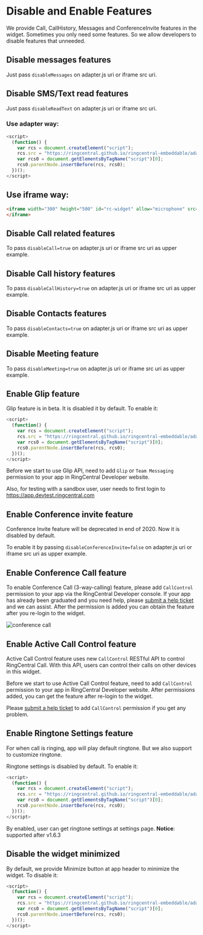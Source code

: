 # Disable and Enable Features

We provide Call, CallHistory, Messages and ConferenceInvite features in the widget. Sometimes you only need some features. So we allow developers to disable features that unneeded.

## Disable messages features

Just pass `disableMessages` on adapter.js uri or iframe src uri.

## Disable SMS/Text read features

Just pass `disableReadText` on adapter.js uri or iframe src uri.

### Use adapter way:

```js
<script>
  (function() {
    var rcs = document.createElement("script");
    rcs.src = "https://ringcentral.github.io/ringcentral-embeddable/adapter.js?disableMessages=true";
    var rcs0 = document.getElementsByTagName("script")[0];
    rcs0.parentNode.insertBefore(rcs, rcs0);
  })();
</script>
```

## Use iframe way:

```html
<iframe width="300" height="500" id="rc-widget" allow="microphone" src="https://ringcentral.github.io/ringcentral-embeddable/app.html?disableMessages=true">
</iframe>
```

## Disable Call related features

To pass `disableCall=true` on adapter.js uri or iframe src uri as upper example.

## Disable Call history features

To pass `disableCallHistory=true` on adapter.js uri or iframe src uri as upper example.

## Disable Contacts features

To pass `disableContacts=true` on adapter.js uri or iframe src uri as upper example.


## Disable Meeting feature

To pass `disableMeeting=true` on adapter.js uri or iframe src uri as upper example.

## Enable Glip feature

Glip feature is in beta. It is disabled it by default. To enable it:

```js
<script>
  (function() {
    var rcs = document.createElement("script");
    rcs.src = "https://ringcentral.github.io/ringcentral-embeddable/adapter.js?disableGlip=false";
    var rcs0 = document.getElementsByTagName("script")[0];
    rcs0.parentNode.insertBefore(rcs, rcs0);
  })();
</script>
```

Before we start to use Glip API, need to add `Glip` or `Team Messaging` permission to your app in RingCentral Developer website.

Also, for testing with a sandbox user, user needs to first login to https://app.devtest.ringcentral.com

## Enable Conference invite feature

Conference Invite feature will be deprecated in end of 2020. Now it is disabled by default.

To enable it by passing `disableConferenceInvite=false` on adapter.js uri or iframe src uri as upper example.

## Enable Conference Call feature

To enable Conference Call (3-way-calling) feature, please add `CallControl` permission to your app via the RingCentral Developer console. If your app has already been graduated and you need help, please [submit a help ticket](https://developers.ringcentral.com/support/create-case) and we can assist. After the permission is added you can obtain the feature after you re-login to the widget.

![conference call](https://user-images.githubusercontent.com/7036536/110581133-eb770e80-81a4-11eb-9951-fde986a07780.png)

## Enable Active Call Control feature

Active Call Control feature uses new `CallControl` RESTful API to control RingCentral Call. With this API, users can control their calls on other devices in this widget. 

Before we start to use Active Call Control feature, need to add `CallControl` permission to your app in RingCentral Developer website. After permissions added, you can get the feature after re-login to the widget.

Please [submit a help ticket](https://developers.ringcentral.com/support/create-case) to add `CallControl` permission if you get any problem.

## Enable Ringtone Settings feature

For when call is ringing, app will play default ringtone. But we also support to customize ringtone.

Ringtone settings is disabled by default. To enable it:

```js
<script>
  (function() {
    var rcs = document.createElement("script");
    rcs.src = "https://ringcentral.github.io/ringcentral-embeddable/adapter.js?enableRingtoneSettings=1";
    var rcs0 = document.getElementsByTagName("script")[0];
    rcs0.parentNode.insertBefore(rcs, rcs0);
  })();
</script>
```

By enabled, user can get ringtone settings at settings page.
**Notice**: supported after v1.6.3

## Disable the widget minimized

By default, we provide Minimize button at app header to minimize the widget. To disable it:

```js
<script>
  (function() {
    var rcs = document.createElement("script");
    rcs.src = "https://ringcentral.github.io/ringcentral-embeddable/adapter.js?disableMinimize=1";
    var rcs0 = document.getElementsByTagName("script")[0];
    rcs0.parentNode.insertBefore(rcs, rcs0);
  })();
</script>
```
